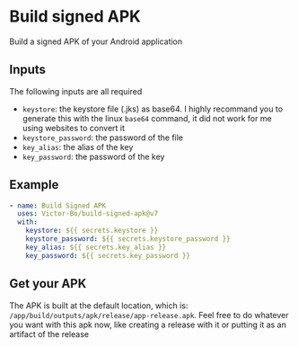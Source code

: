 # Build signed APK
Build a signed APK of your Android application

## Inputs

The following inputs are all required

- `keystore`: the keystore file (.jks) as base64. I highly recommand you to generate this with the linux `base64` command, it did not work for me using websites to convert it
- `keystore_password`: the password of the file
- `key_alias`: the alias of the key
- `key_password`: the password of the key

## Example

```yaml
- name: Build Signed APK
  uses: Victor-Bo/build-signed-apk@v7
  with:
    keystore: ${{ secrets.keystore }}
    keystore_password: ${{ secrets.keystore_password }}
    key_alias: ${{ secrets.key_alias }}
    key_password: ${{ secrets.key_password }}
```

## Get your APK

The APK is built at the default location, which is: `/app/build/outputs/apk/release/app-release.apk`. Feel free to do whatever you want with this apk now, like creating a release with it or putting it as an artifact of the release
